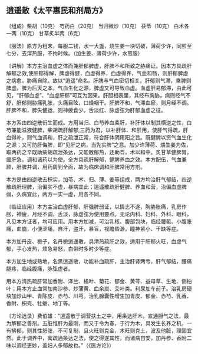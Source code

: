 ## 逍遥散《太平惠民和剂局方》

〔组成〕柴胡（10克） 芍药白（20克） 当归微炒（10克） 茯苓（10克） 白术各一两（10克） 甘草炙半两（6克）

〔服法〕原方为粗末，每服二钱，水一大盏，烧生姜一块切破，薄荷少许，同煎至七分，去滓热服，不拘时候。（加生姜、薄荷少许，水煎服）

〔讲解〕本方主治血虚之体而兼肝郁脾虚，肝脾不和所致之胁痛证。因本方具疏肝解郁之效,使肝郁得解，脾虚得健，血虚得养，血虚得养，气血和畅，则肝郁脾虚之病愈，胁痛自除。故以“逍遥”命名。肝脾与气血密切相关，肝郁则气滞，乘脾则脾虚。脾为后天之本，气血生化之源，脾虚又可导致血虚。血虚肝易郁滞，由此可见，“肝郁血虚”、“血虚肝郁”可互为因果。肝胆相表里，其经布胸胁，病则经气不舒，肝郁则胁痛乳胀，头痛目眩，口燥咽干。肝脾不和，气滞血瘀，则月经不调。肝脾不和，脾失健运，则神疲食少。舌淡红、脉虚弦为肝郁血虚之征。

本方系由四逆散衍生而成。方用当归、白芍养血柔肝，补肝体以制其横逆之性，白芍兼能滋液健脾，柴胡疏肝解郁,三药为君，以补肝体、和肝用，使肝气得疏，肝血得补，则气血调和，肝之疏泄正常，符合肝体阴用阳之旨。既健脾以资气血生化之源；又可防肝侮脾，即“见肝之病，当先实脾”之意。加少许薄荷、煨生姜为佐，取两药之辛既助柴胡疏泄条达，又能散郁热，还助苓，术以和中。炙甘草健脾胃，缓肝急，调和诸药以为使。全方具疏肝解郁，健脾养血之效。本方配伍，气血兼顾，肝脾并调，用药周到全面，故为临床调和肝脾常用方剂。

本方是由四逆散去枳实，加苓、术、归、薄、姜等组成，两方均治肝气郁结，四逆散疏肝理脾，治偏实不虚，暴病宜此；逍遥散疏肝健脾、养血和营，治偏血虚脾弱，久病宜此，两方一实一虚，用各不同。

〔临证应用〕本方主治血虚肝郁，肝强脾弱证，以情志不遂，胸胁胀痛，乳房作胀，神疲，月经不调，舌淡，脉虚弦为使用要点。无论内科、妇科、外科、眼科，凡见本方证者，均可应用。用本方加减，可治乳核、腹部包块，临经腰骶、小腹胀痛，血崩，小便涩痛，自汗，盗汗，暴盲，视瞻昏渺，瞳神紧小、干缺等症。

本方加丹皮、栀子，名丹栀逍遥散，具清热疏肝之效，适用于肝郁火旺，血虚气郁，手心发热，烦急易怒，白带时多时少等症。

本方加生地或熟地，名黑逍遥散，功能补血疏肝，主治肝肾两亏，肝气郁结，腰痛腿疼，临经腹痛，脉弦虚者。

用本方清热疏肝常加香附、泽兰、橘叶、菊花、郁金、黄芩、益母草、生地、侧柏叶；用本方止血常加南沙参、炒蒲黄、血余炭、艾叶类。利尿加车前子。治乳房硬块加炒山甲、青陈皮、赤芍、川芎。治乳腺囊性增生加青皮、郁金、赤芍、乳香、香附、枳壳、牡蛎、地丁等。

〔方论选录〕费伯雄：“逍遥散于调营扶土之中，用条达肝木，宣通胆气之法，最为解郁之善剂。五脏惟肝为最刚，而又于令为春，于行为木，具发生长养之机，一有拂郁，则其性怒张，不可复制，且火旺则克金，木旺则克土，波及他脏，理固宜然。此于调养中，寓疏通条达之法，使之得遂其性，而诸病自安，加丹参、香附二味以调经更妙，盖妇人多郁故也。”（《医方论》）

